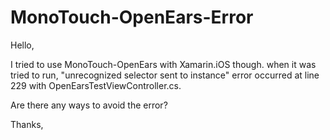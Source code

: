 MonoTouch-OpenEars-Error
========================

Hello,

I tried to use MonoTouch-OpenEars with Xamarin.iOS though. when it was tried to run, "unrecognized selector sent to instance" error occurred at line 229 with OpenEarsTestViewController.cs. 

Are there any ways to avoid the error? 

Thanks,

